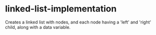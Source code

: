 # linked-list-implementation
Creates a linked list with nodes, and each node having a 'left' and 'right' child, along with a data variable.
